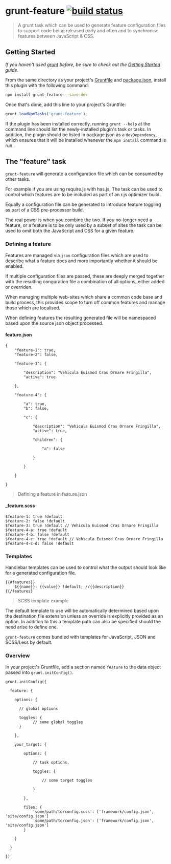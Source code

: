 # grunt-feature [![build status](https://secure.travis-ci.org/indieisaconcept/grunt-feature.png)](http://travis-ci.org/indieisaconcept/grunt-feature)

> A grunt task which can be used to generate feature configuration files to support code being released early and often and to synchronise features between JavaScript & CSS.

## Getting Started
_If you haven't used [grunt][] before, be sure to check out the [Getting Started][] guide._

From the same directory as your project's [Gruntfile][Getting Started] and [package.json][], install this plugin with the following command:

```bash
npm install grunt-feature --save-dev
```

Once that's done, add this line to your project's Gruntfile:

```js
grunt.loadNpmTasks('grunt-feature');
```

If the plugin has been installed correctly, running `grunt --help` at the command line should list the newly-installed plugin's task or tasks. In addition, the plugin should be listed in package.json as a `devDependency`, which ensures that it will be installed whenever the `npm install` command is run.

[grunt]: http://gruntjs.com/
[Getting Started]: https://github.com/gruntjs/grunt/blob/devel/docs/getting_started.md
[package.json]: https://npmjs.org/doc/json.html

## The "feature" task

```grunt-feature``` will generate a configuration file which can be consumed by other tasks.

For example if you are using require.js with has.js, The task can be used to control which features are to be included as part of an r.js optimizer build.

Equally a configuration file can be generated to introduce feature toggling as part of a CSS pre-processor build.

The real power is when you combine the two. If you no-longer need a feature, or a feature is to be only used by a subset of sites the task can be used to omit both the JavaScript and CSS for a given feature.

### Defining a feature

Features are managed via `json` configuration files which are used to describe what a feature does and more importantly whether it should be enabled.

If multiple configuration files are passed, these are deeply merged together with the resulting conguration file a combination of all options, either added or overriden.

When managing multiple web-sites which share a common code base and build process, this provides scope to turn off common features and manage those which are localised.

When defining features the resulting generated file will be namespaced based upon the source json object processed.

#### feature.json


```
{
	"feature-1": true,
	"feature-2": false,

	"feature-3": {

		"description": "Vehicula Euismod Cras Ornare Fringilla",
		"active": true

	},

	"feature-4": {

		"a": true,
		"b": false,

		"c": {

			"description": "Vehicula Euismod Cras Ornare Fringilla",
			"active": true,

			"children": {

				"a": false

			}

		}

	}

}

```

> Defining a feature in feature.json

#### _feature.scss

```
$feature-1: true !default
$feature-2: false !default
$feature-3: true !default // Vehicula Euismod Cras Ornare Fringilla
$feature-4-a: true !default
$feature-4-b: false !default
$feature-4-c: true !default // Vehicula Euismod Cras Ornare Fringilla
$feature-4-c-d: false !default

```


### Templates

Handlebar templates can be used to control what the output should look like for a generated configuration file.

```
{{#features}}
	${{name}}: {{value}} !default; //{{description}}
{{/features}
```
> SCSS template example

The default template to use will be automatically determined based upon the destination file extension unless an override is explicitly provided as an option. In addition to this a template path can also be specified should the need arise to define one.

```grunt-feature``` comes bundled with templates for JavaScript, JSON and SCSS/Less by default.

### Overview
In your project's Gruntfile, add a section named `feature` to the data object passed into
`grunt.initConfig()`.

```
grunt.initConfig({

  feature: {

    options: {

      // global options

      toggles: {
      		// some global toggles
      }

    },

    your_target: {

    	options: {

    		// task options,

    		toggles: {

    			// some target toggles

    		}

    	},

	    files: {
	        'some/path/to/config.scss': ['framework/config.json', 'site/config.json']
			'some/path/to/config.json': ['framework/config.json', 'site/config.json']
	    }

    }

  }

})
```
